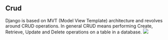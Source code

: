 ## Crud
Django is based on MVT (Model View Template) architecture and revolves around CRUD operations. In general CRUD means performing Create, Retrieve, Update and Delete operations on a table in a database.
![](cruds.jpg) 


